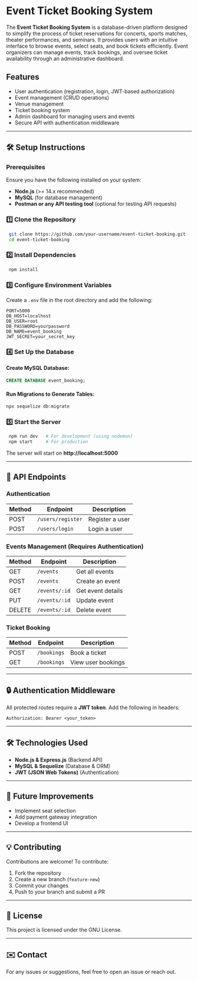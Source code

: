 # Event Ticket Booking System

The **Event Ticket Booking System** is a database-driven platform designed to simplify the process of ticket reservations for concerts, sports matches, theater performances, and seminars. It provides users with an intuitive interface to browse events, select seats, and book tickets efficiently. Event organizers can manage events, track bookings, and oversee ticket availability through an administrative dashboard.

## Features
- User authentication (registration, login, JWT-based authorization)
- Event management (CRUD operations)
- Venue management
- Ticket booking system
- Admin dashboard for managing users and events
- Secure API with authentication middleware

---

## 🛠️ Setup Instructions
### Prerequisites
Ensure you have the following installed on your system:
- **Node.js** (>= 14.x recommended)
- **MySQL** (for database management)
- **Postman or any API testing tool** (optional for testing API requests)

### 1️⃣ Clone the Repository
```sh
 git clone https://github.com/your-username/event-ticket-booking.git
 cd event-ticket-booking
```

### 2️⃣ Install Dependencies
```sh
 npm install
```

### 3️⃣ Configure Environment Variables
Create a `.env` file in the root directory and add the following:
```
PORT=5000
DB_HOST=localhost
DB_USER=root
DB_PASSWORD=yourpassword
DB_NAME=event_booking
JWT_SECRET=your_secret_key
```

### 4️⃣ Set Up the Database
#### Create MySQL Database:
```sql
CREATE DATABASE event_booking;
```

#### Run Migrations to Generate Tables:
```sh
npx sequelize db:migrate
```

### 5️⃣ Start the Server
```sh
 npm run dev   # For development (using nodemon)
 npm start     # For production
```
The server will start on **http://localhost:5000**

---

## 📌 API Endpoints
### **Authentication**
| Method | Endpoint           | Description        |
|--------|-------------------|--------------------|
| POST   | `/users/register` | Register a user   |
| POST   | `/users/login`    | Login a user      |

### **Events Management** (Requires Authentication)
| Method | Endpoint       | Description        |
|--------|---------------|--------------------|
| GET    | `/events`     | Get all events    |
| POST   | `/events`     | Create an event   |
| GET    | `/events/:id` | Get event details |
| PUT    | `/events/:id` | Update event      |
| DELETE | `/events/:id` | Delete event      |

### **Ticket Booking**
| Method | Endpoint        | Description         |
|--------|----------------|---------------------|
| POST   | `/bookings`    | Book a ticket      |
| GET    | `/bookings`    | View user bookings |

---

## 🔒 Authentication Middleware
All protected routes require a **JWT token**. Add the following in headers:
```
Authorization: Bearer <your_token>
```

---

## 🛠️ Technologies Used
- **Node.js & Express.js** (Backend API)
- **MySQL & Sequelize** (Database & ORM)
- **JWT (JSON Web Tokens)** (Authentication)

---

## 🚀 Future Improvements
- Implement seat selection
- Add payment gateway integration
- Develop a frontend UI

---

## 💡 Contributing
Contributions are welcome! To contribute:
1. Fork the repository
2. Create a new branch (`feature-new`)
3. Commit your changes
4. Push to your branch and submit a PR

---

## 📜 License
This project is licensed under the GNU License.

---

## ✉️ Contact
For any issues or suggestions, feel free to open an issue or reach out.

